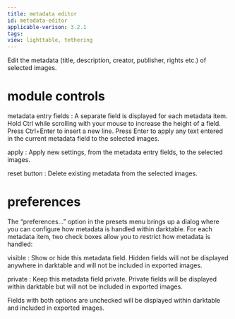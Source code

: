 ```yaml
---
title: metadata editor
id: metadata-editor
applicable-verison: 3.2.1
tags:
view: lighttable, tethering
---
```


Edit the metadata (title, description, creator, publisher, rights etc.) of selected images.

# module controls

metadata entry fields
: A separate field is displayed for each metadata item. Hold Ctrl while scrolling with your mouse to increase the height of a field. Press Ctrl+Enter to insert a new line. Press Enter to apply any text entered in the current metadata field to the selected images.

apply
: Apply new settings, from the metadata entry fields, to the selected images.

reset button
: Delete existing metadata from the selected images.

# preferences

The “preferences…” option in the presets menu brings up a dialog where you can configure how metadata is handled within darktable. For each metadata item, two check boxes allow you to restrict how metadata is handled:

visible 
: Show or hide this metadata field. Hidden fields will not be displayed anywhere in darktable and will not be included in exported images.

private
: Keep this metadata field private. Private fields will be displayed within darktable but will not be included in exported images.

Fields with both options are unchecked will be displayed within darktable and included in exported images.
